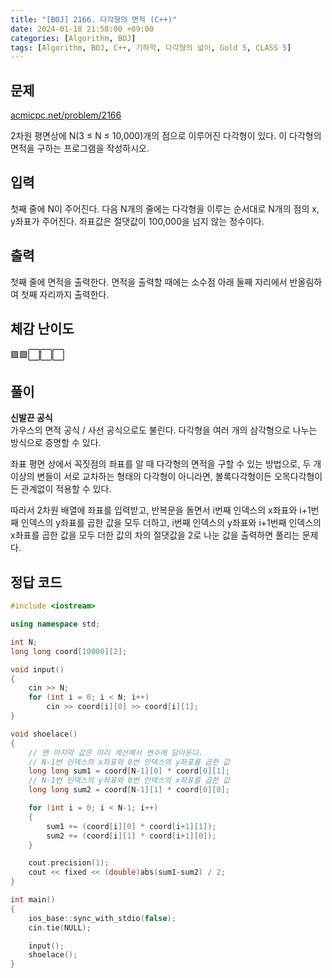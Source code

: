 ```yaml
---
title: "[BOJ] 2166. 다각형의 면적 (C++)"
date: 2024-01-18 21:58:00 +09:00
categories: [Algorithm, BOJ]
tags: [Algorithm, BOJ, C++, 기하학, 다각형의 넓이, Gold 5, CLASS 5]
---
```

## **문제**
[acmicpc.net/problem/2166](https://www.acmicpc.net/problem/2166)
<br>

2차원 평면상에 N(3 ≤ N ≤ 10,000)개의 점으로 이루어진 다각형이 있다. 이 다각형의 면적을 구하는 프로그램을 작성하시오.
<br>

## **입력**
첫째 줄에 N이 주어진다. 다음 N개의 줄에는 다각형을 이루는 순서대로 N개의 점의 x, y좌표가 주어진다. 좌표값은 절댓값이 100,000을 넘지 않는 정수이다.
<br>

## **출력**
첫째 줄에 면적을 출력한다. 면적을 출력할 때에는 소수점 아래 둘째 자리에서 반올림하여 첫째 자리까지 출력한다.
<br>

## **체감 난이도**
🟩🟩⬜⬜⬜
<br>

## **풀이**
**신발끈 공식**
<br>
가우스의 면적 공식 / 사선 공식으로도 불린다. 다각형을 여러 개의 삼각형으로 나누는 방식으로 증명할 수 있다.

좌표 평면 상에서 꼭짓점의 좌표를 알 때 다각형의 면적을 구할 수 있는 방법으로, 두 개 이상의 변들이 서로 교차하는 형태의 다각형이 아니라면, 볼록다각형이든 오목다각형이든 관계없이 적용할 수 있다.

따라서 2차원 배열에 좌표를 입력받고, 반복문을 돌면서 i번째 인덱스의 x좌표와 i+1번째 인덱스의 y좌표를 곱한 값을 모두 더하고, i번째 인덱스의 y좌표와 i+1번째 인덱스의 x좌표를 곱한 값을 모두 더한 값의 차의 절댓값을 2로 나눈 값을 출력하면 풀리는 문제다.
<br>

## **정답 코드**
```c++
#include <iostream>

using namespace std;

int N;
long long coord[10000][2];

void input()
{
    cin >> N;
    for (int i = 0; i < N; i++)
        cin >> coord[i][0] >> coord[i][1];
}

void shoelace()
{
    // 맨 마지막 값은 미리 계산해서 변수에 담아둔다.
    // N-1번 인덱스의 x좌표와 0번 인덱스의 y좌표를 곱한 값
    long long sum1 = coord[N-1][0] * coord[0][1];
    // N-1번 인덱스의 y좌표와 0번 인덱스의 x좌표를 곱한 값
    long long sum2 = coord[N-1][1] * coord[0][0];

    for (int i = 0; i < N-1; i++)
    {
        sum1 += (coord[i][0] * coord[i+1][1]);
        sum2 += (coord[i][1] * coord[i+1][0]);
    }

    cout.precision(1);
    cout << fixed << (double)abs(sum1-sum2) / 2;
}

int main()
{
    ios_base::sync_with_stdio(false);
    cin.tie(NULL);

    input();
    shoelace();
}
```